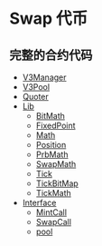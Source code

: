 # Swap 代币

## 完整的合约代码
- [V3Manager](./contracts/UniswapV3Manager.sol)
- [V3Pool](./contracts/UniswapV3Pool.sol)
- [Quoter](./contracts/UniswapV3Quoter.sol)
- [Lib]()
    - [BitMath](./contracts/lib/BitMath.sol)
    - [FixedPoint](./contracts/lib/FixedPoint96.sol)
    - [Math](./contracts/lib/Math.sol)
    - [Position](./contracts/lib/Position.sol)
    - [PrbMath](./contracts/lib/PRBMath.sol)
    - [SwapMath](./contracts/lib/SwapMath.sol)
    - [Tick](./contracts/lib/Tick.sol)
    - [TickBitMap](./contracts/lib/TickBitmap.sol)
    - [TickMath](./contracts/lib/TickMath.sol)
- [Interface]()
    - [MintCall](./contracts/interfaces/IUniswapV3MintCallback.sol)
    - [SwapCall](./contracts/interfaces/IUniswapV3SwapCallback.sol)
    - [pool](./contracts/interfaces/IUniswapV3Pool.sol)



